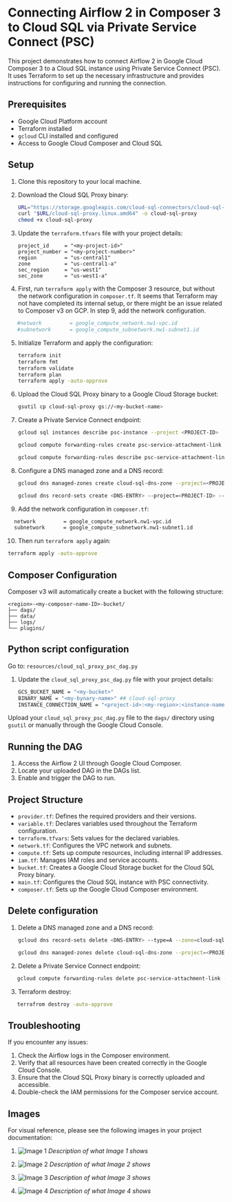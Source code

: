 # Connecting Airflow 2 in Composer 3 to Cloud SQL via Private Service Connect (PSC)

This project demonstrates how to connect Airflow 2 in Google Cloud Composer 3 to a Cloud SQL instance using Private Service Connect (PSC). It uses Terraform to set up the necessary infrastructure and provides instructions for configuring and running the connection.

## Prerequisites

- Google Cloud Platform account
- Terraform installed
- `gcloud` CLI installed and configured
- Access to Google Cloud Composer and Cloud SQL

## Setup

1. Clone this repository to your local machine.

2. Download the Cloud SQL Proxy binary:
   ```bash
   URL="https://storage.googleapis.com/cloud-sql-connectors/cloud-sql-proxy/v2.13.0"
   curl "$URL/cloud-sql-proxy.linux.amd64" -o cloud-sql-proxy
   chmod +x cloud-sql-proxy
   ```
   
3. Update the `terraform.tfvars` file with your project details:
   ```hcl
   project_id     = "<my-project-id>"
   project_number = "<my-project-number>"
   region         = "us-central1"
   zone           = "us-central1-a"
   sec_region     = "us-west1"
   sec_zone       = "us-west1-a"
   ```
4. First, run `terraform apply` with the Composer 3 resource, but without the network configuration in `composer.tf`. It seems that Terraform may not have completed its internal setup, or there might be an issue related to Composer v3 on GCP. In step 9, add the network configuration.

 ```bash
    #network         = google_compute_network.nw1-vpc.id
    #subnetwork      = google_compute_subnetwork.nw1-subnet1.id
 ```
    
5. Initialize Terraform and apply the configuration:
   ```bash
   terraform init
   terraform fmt
   terraform validate
   terraform plan
   terraform apply -auto-approve
   ```

6. Upload the Cloud SQL Proxy binary to a Google Cloud Storage bucket:
   ```bash
   gsutil cp cloud-sql-proxy gs://<my-bucket-name>
   ```
   
7. Create a Private Service Connect endpoint:

   ```bash
   gcloud sql instances describe psc-instance --project <PROJECT-ID>
   ```

   ```bash
   gcloud compute forwarding-rules create psc-service-attachment-link --address=internal-address --project=<PROJECT-ID> --region=us-central1 --network=nw1-vpc --target-service-attachment=<pscServiceAttachmentLink>
   ```

   ```bash
   gcloud compute forwarding-rules describe psc-service-attachment-link --project <PROJECT-ID>  --region us-central1
   ```  

8. Configure a DNS managed zone and a DNS record: 
   ```bash
   gcloud dns managed-zones create cloud-sql-dns-zone --project=<PROJECT-ID> --description="DNS zone for the Cloud SQL instance" --dns-name=<DNS-ENTRY> --networks=nw1-vpc --visibility=private
   ```

   ```bash
   gcloud dns record-sets create <DNS-ENTRY> --project=<PROJECT-ID> --type=A --rrdatas=10.10.1.10 --zone=cloud-sql-dns-zone
   ```
       
9. Add the network configuration in `composer.tf`: 
  ```bash
    network         = google_compute_network.nw1-vpc.id
    subnetwork      = google_compute_subnetwork.nw1-subnet1.id
  ```
10. Then run `terraform apply` again: 
   ```bash
   terraform apply -auto-approve
   ```       

## Composer Configuration

Composer v3 will automatically create a bucket with the following structure:
```
<region>-<my-composer-name-ID>-bucket/
├── dags/
├── data/
├── logs/
└── plugins/
```

## Python script configuration

Go to: `resources/cloud_sql_proxy_psc_dag.py`

1. Update the `cloud_sql_proxy_psc_dag.py` file with your project details:
   ```bash
   GCS_BUCKET_NAME = "<my-bucket>"
   BINARY_NAME = "<my-bynary-name>" ## cloud-sql-proxy
   INSTANCE_CONNECTION_NAME = "<project-id>:<my-region>:<instance-name>" 
   ```

Upload your `cloud_sql_proxy_psc_dag.py` file to the `dags/` directory using `gsutil` or manually through the Google Cloud Console.

## Running the DAG

1. Access the Airflow 2 UI through Google Cloud Composer.
2. Locate your uploaded DAG in the DAGs list.
3. Enable and trigger the DAG to run.

## Project Structure

- `provider.tf`: Defines the required providers and their versions.
- `variable.tf`: Declares variables used throughout the Terraform configuration.
- `terraform.tfvars`: Sets values for the declared variables.
- `network.tf`: Configures the VPC network and subnets.
- `compute.tf`: Sets up compute resources, including internal IP addresses.
- `iam.tf`: Manages IAM roles and service accounts.
- `bucket.tf`: Creates a Google Cloud Storage bucket for the Cloud SQL Proxy binary.
- `main.tf`: Configures the Cloud SQL instance with PSC connectivity.
- `composer.tf`: Sets up the Google Cloud Composer environment.

## Delete configuration

1. Delete a DNS managed zone and a DNS record: 
   
   ```bash
   gcloud dns record-sets delete <DNS-ENTRY> --type=A --zone=cloud-sql-dns-zone
   ``` 

   ```bash
   gcloud dns managed-zones delete cloud-sql-dns-zone --project=<PROJECT-ID>
   ```
   
2. Delete a Private Service Connect endpoint:

```bash
   gcloud compute forwarding-rules delete psc-service-attachment-link --region=us-central1  --project=<PROJECT-ID>
```    
3. Terraform destroy:

```bash
   terrafrom destroy -auto-approve
```      

## Troubleshooting

If you encounter any issues:

1. Check the Airflow logs in the Composer environment.
2. Verify that all resources have been created correctly in the Google Cloud Console.
3. Ensure that the Cloud SQL Proxy binary is correctly uploaded and accessible.
4. Double-check the IAM permissions for the Composer service account.

## Images

For visual reference, please see the following images in your project documentation:

1. ![Image 1](path/to/image1.png)
   *Description of what Image 1 shows*

2. ![Image 2](path/to/image2.png)
   *Description of what Image 2 shows*

3. ![Image 3](path/to/image3.png)
   *Description of what Image 3 shows*

4. ![Image 4](path/to/image4.png)
   *Description of what Image 4 shows*
